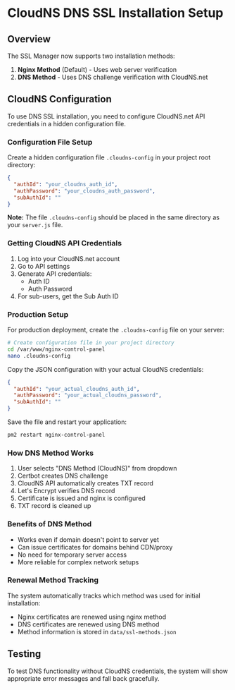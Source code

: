 # CloudNS DNS SSL Installation Setup

## Overview

The SSL Manager now supports two installation methods:
1. **Nginx Method** (Default) - Uses web server verification
2. **DNS Method** - Uses DNS challenge verification with CloudNS.net

## CloudNS Configuration

To use DNS SSL installation, you need to configure CloudNS.net API credentials in a hidden configuration file.

### Configuration File Setup

Create a hidden configuration file `.cloudns-config` in your project root directory:

```json
{
  "authId": "your_cloudns_auth_id",
  "authPassword": "your_cloudns_auth_password",
  "subAuthId": ""
}
```

**Note:** The file `.cloudns-config` should be placed in the same directory as your `server.js` file.

### Getting CloudNS API Credentials

1. Log into your CloudNS.net account
2. Go to API settings
3. Generate API credentials:
   - Auth ID
   - Auth Password
4. For sub-users, get the Sub Auth ID

### Production Setup

For production deployment, create the `.cloudns-config` file on your server:

```bash
# Create configuration file in your project directory
cd /var/www/nginx-control-panel
nano .cloudns-config
```

Copy the JSON configuration with your actual CloudNS credentials:
```json
{
  "authId": "your_actual_cloudns_auth_id",
  "authPassword": "your_actual_cloudns_password", 
  "subAuthId": ""
}
```

Save the file and restart your application:
```bash
pm2 restart nginx-control-panel
```

### How DNS Method Works

1. User selects "DNS Method (CloudNS)" from dropdown
2. Certbot creates DNS challenge
3. CloudNS API automatically creates TXT record
4. Let's Encrypt verifies DNS record
5. Certificate is issued and nginx is configured
6. TXT record is cleaned up

### Benefits of DNS Method

- Works even if domain doesn't point to server yet
- Can issue certificates for domains behind CDN/proxy
- No need for temporary server access
- More reliable for complex network setups

### Renewal Method Tracking

The system automatically tracks which method was used for initial installation:
- Nginx certificates are renewed using nginx method
- DNS certificates are renewed using DNS method
- Method information is stored in `data/ssl-methods.json`

## Testing

To test DNS functionality without CloudNS credentials, the system will show appropriate error messages and fall back gracefully.